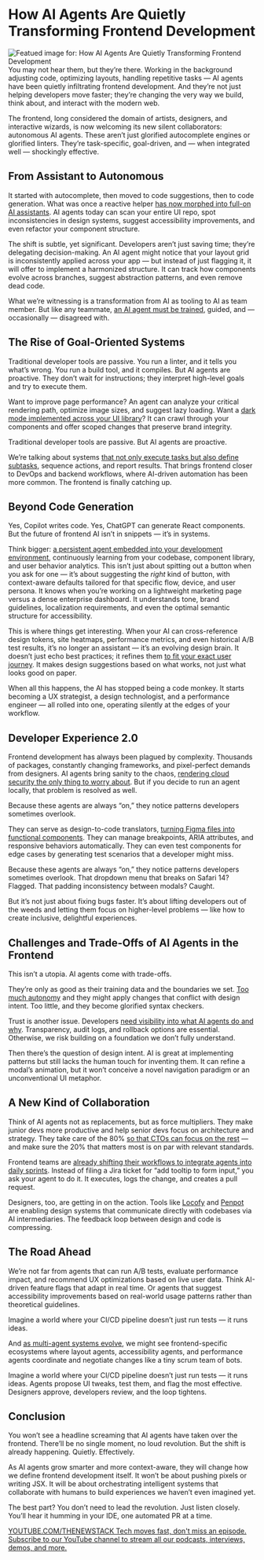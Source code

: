 # How AI Agents Are Quietly Transforming Frontend Development
![Featued image for: How AI Agents Are Quietly Transforming Frontend Development](https://cdn.thenewstack.io/media/2025/03/43e055e3-getty-images-drqxdtouyfw-unsplashb-1024x576.jpg)
You may not hear them, but they’re there. Working in the background adjusting code, optimizing layouts, handling repetitive tasks — AI agents have been quietly infiltrating frontend development. And they’re not just helping developers move faster; they’re changing the very way we build, think about, and interact with the modern web.

The frontend, long considered the domain of artists, designers, and interactive wizards, is now welcoming its new silent collaborators: autonomous AI agents. These aren’t just glorified autocomplete engines or glorified linters. They’re task-specific, goal-driven, and — when integrated well — shockingly effective.

## From Assistant to Autonomous
It started with autocomplete, then moved to code suggestions, then to code generation. What was once a reactive helper [has now morphed into full-on AI assistants](https://thenewstack.io/what-are-ai-code-assistants-and-how-should-you-use-them/). AI agents today can scan your entire UI repo, spot inconsistencies in design systems, suggest accessibility improvements, and even refactor your component structure.

The shift is subtle, yet significant. Developers aren’t just saving time; they’re delegating decision-making. An AI agent might notice that your layout grid is inconsistently applied across your app — but instead of just flagging it, it will offer to implement a harmonized structure. It can track how components evolve across branches, suggest abstraction patterns, and even remove dead code.

What we’re witnessing is a transformation from AI as tooling to AI as team member. But like any teammate, [an AI agent must be trained](https://www.salesforce.com/eu/agentforce/build-ai-agent/), guided, and — occasionally — disagreed with.

## The Rise of Goal-Oriented Systems
Traditional developer tools are passive. You run a linter, and it tells you what’s wrong. You run a build tool, and it compiles. But AI agents are proactive. They don’t wait for instructions; they interpret high-level goals and try to execute them.

Want to improve page performance? An agent can analyze your critical rendering path, optimize image sizes, and suggest lazy loading. Want a [dark mode implemented across your UI library](https://www.edl.dk/feed/how-to-design-a-dark-mode-friendly-colour-system-for-enterprise-ui)? It can crawl through your components and offer scoped changes that preserve brand integrity.

Traditional developer tools are passive. But AI agents are proactive.

We’re talking about systems [that not only execute tasks but also define subtasks](https://promptdesk.ai/articles/the-key-for-ai-agents-to-succeed-breaking-down-tasks), sequence actions, and report results. That brings frontend closer to DevOps and backend workflows, where AI-driven automation has been more common. The frontend is finally catching up.

## Beyond Code Generation
Yes, Copilot writes code. Yes, ChatGPT can generate React components. But the future of frontend AI isn’t in snippets — it’s in systems.

Think bigger: [a persistent agent embedded into your development environment](https://arxiv.org/abs/2407.01502), continuously learning from your codebase, component library, and user behavior analytics. This isn’t just about spitting out a button when you ask for one — it’s about suggesting the *right* kind of button, with context-aware defaults tailored for that specific flow, device, and user persona. It knows when you’re working on a lightweight marketing page versus a dense enterprise dashboard. It understands tone, brand guidelines, localization requirements, and even the optimal semantic structure for accessibility.

This is where things get interesting. When your AI can cross-reference design tokens, site heatmaps, performance metrics, and even historical A/B test results, it’s no longer an assistant — it’s an evolving design brain. It doesn’t just echo best practices; it refines them [to fit your exact user journey](https://thenewstack.io/rethinking-observability/). It makes design suggestions based on what works, not just what looks good on paper.

When all this happens, the AI has stopped being a code monkey. It starts becoming a UX strategist, a design technologist, and a performance engineer — all rolled into one, operating silently at the edges of your workflow.

## Developer Experience 2.0
Frontend development has always been plagued by complexity. Thousands of packages, constantly changing frameworks, and pixel-perfect demands from designers. AI agents bring sanity to the chaos, [rendering cloud security the only thing to worry about](https://cast.ai/cloud-security/). But if you decide to run an agent locally, that problem is resolved as well.

Because these agents are always “on,” they notice patterns developers sometimes overlook.

They can serve as design-to-code translators, [turning Figma files into functional components](https://www.builder.io/blog/convert-figma-to-react-code). They can manage breakpoints, ARIA attributes, and responsive behaviors automatically. They can even test components for edge cases by generating test scenarios that a developer might miss.

Because these agents are always “on,” they notice patterns developers sometimes overlook. That dropdown menu that breaks on Safari 14? Flagged. That padding inconsistency between modals? Caught.

But it’s not just about fixing bugs faster. It’s about lifting developers out of the weeds and letting them focus on higher-level problems — like how to create inclusive, delightful experiences.

## Challenges and Trade-Offs of AI Agents in the Frontend
This isn’t a utopia. AI agents come with trade-offs.

They’re only as good as their training data and the boundaries we set. [Too much autonomy](http://arxiv.org/pdf/2502.02649) and they might apply changes that conflict with design intent. Too little, and they become glorified syntax checkers.

Trust is another issue. Developers [need visibility into what AI agents do and why](https://dl.acm.org/doi/10.1145/3630106.3658948). Transparency, audit logs, and rollback options are essential. Otherwise, we risk building on a foundation we don’t fully understand.

Then there’s the question of design intent. AI is great at implementing patterns but still lacks the human touch for inventing them. It can refine a modal’s animation, but it won’t conceive a novel navigation paradigm or an unconventional UI metaphor.

## A New Kind of Collaboration
Think of AI agents not as replacements, but as force multipliers. They make junior devs more productive and help senior devs focus on architecture and strategy. They take care of the 80% [so that CTOs can focus on the rest](https://localazy.com/for/chief-technical-officers) — and make sure the 20% that matters most is on par with relevant standards.

Frontend teams are [already shifting their workflows to integrate agents into daily sprints](https://pulse.microsoft.com/en/work-productivity-en/na/fa2-transforming-every-workflow-every-process-with-ai-agents/). Instead of filing a Jira ticket for “add tooltip to form input,” you ask your agent to do it. It executes, logs the change, and creates a pull request.

Designers, too, are getting in on the action. Tools like [Locofy](https://thenewstack.io/locofy-launches-large-design-model-to-turn-designs-to-code/) and [Penpot](https://thenewstack.io/penpot-woos-developers-takes-on-figma-with-open-source-tool/) are enabling design systems that communicate directly with codebases via AI intermediaries. The feedback loop between design and code is compressing.

## The Road Ahead
We’re not far from agents that can run A/B tests, evaluate performance impact, and recommend UX optimizations based on live user data. Think AI-driven feature flags that adapt in real time. Or agents that suggest accessibility improvements based on real-world usage patterns rather than theoretical guidelines.

Imagine a world where your CI/CD pipeline doesn’t just run tests — it runs ideas.

And [as multi-agent systems evolve](https://www.nvidia.com/en-eu/glossary/multi-agent-systems/), we might see frontend-specific ecosystems where layout agents, accessibility agents, and performance agents coordinate and negotiate changes like a tiny scrum team of bots.

Imagine a world where your CI/CD pipeline doesn’t just run tests — it runs ideas. Agents propose UI tweaks, test them, and flag the most effective. Designers approve, developers review, and the loop tightens.

## Conclusion
You won’t see a headline screaming that AI agents have taken over the frontend. There’ll be no single moment, no loud revolution. But the shift is already happening. Quietly. Effectively.

As AI agents grow smarter and more context-aware, they will change how we define frontend development itself. It won’t be about pushing pixels or writing JSX. It will be about orchestrating intelligent systems that collaborate with humans to build experiences we haven’t even imagined yet.

The best part? You don’t need to lead the revolution. Just listen closely. You’ll hear it humming in your IDE, one automated PR at a time.

[
YOUTUBE.COM/THENEWSTACK
Tech moves fast, don't miss an episode. Subscribe to our YouTube
channel to stream all our podcasts, interviews, demos, and more.
](https://youtube.com/thenewstack?sub_confirmation=1)